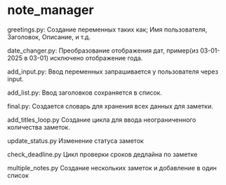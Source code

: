# note_manager

greetings.py:
Создание переменных таких как; Имя пользователя, Заголовок, Описание, и т.д.

date_changer.py:
Преобразование отображения дат, пример(из 03-01-2025 в 03-01) исключено отображение года.

add_input.py:
Ввод переменных запрашивается у пользователя через input.

add_list.py:
Ввод заголовков сохраняется в список.

final.py:
Создается словарь для хранения всех данных для заметки.

add_titles_loop.py
Создание цикла для ввода неограниченного количества заметок.

update_status.py
Изменение статуса заметок 

check_deadline.py
Цикл проверки сроков дедлайна по заметке

multiple_notes.py
Создание нескольких заметок и добавление в один список

